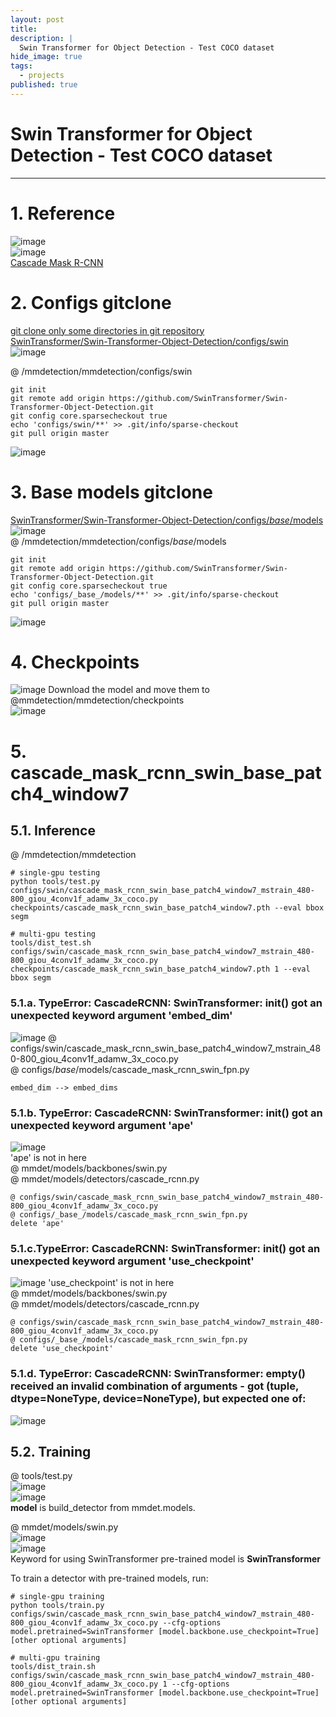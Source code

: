 ```yaml
---
layout: post
title: 
description: |
  Swin Transformer for Object Detection - Test COCO dataset
hide_image: true
tags:
  - projects
published: true
---
```


# Swin Transformer for Object Detection - Test COCO dataset
* * *


# 1. Reference
![image](https://user-images.githubusercontent.com/69246778/190968434-c13f7418-1785-4798-9c8a-4cb1f452244b.png)   
![image](https://user-images.githubusercontent.com/69246778/190968519-77c89add-13d1-43f1-b65f-58015b8e3161.png)   
[Cascade Mask R-CNN](https://github.com/SwinTransformer/Swin-Transformer-Object-Detection#mask-r-cnn)

# 2. Configs gitclone
[git clone only some directories in git repository](https://infiduk.github.io/2022/02/09/git.html)      
[SwinTransformer/Swin-Transformer-Object-Detection/configs/swin](https://github.com/SwinTransformer/Swin-Transformer-Object-Detection/tree/master/configs/swin)      
![image](https://user-images.githubusercontent.com/69246778/190962477-2dec06ad-3b27-4c84-b690-27ca1118b109.png)   

@ /mmdetection/mmdetection/configs/swin   
```
git init
git remote add origin https://github.com/SwinTransformer/Swin-Transformer-Object-Detection.git
git config core.sparsecheckout true
echo 'configs/swin/**' >> .git/info/sparse-checkout
git pull origin master
```   
![image](https://user-images.githubusercontent.com/69246778/190964172-e232732e-44d3-4593-8748-917697d38888.png)   
   
# 3. Base models gitclone
[SwinTransformer/Swin-Transformer-Object-Detection/configs/_base_/models](https://github.com/SwinTransformer/Swin-Transformer-Object-Detection/tree/master/configs/_base_/models)   
![image](https://user-images.githubusercontent.com/69246778/190964904-f711c036-c94b-4407-9a7e-78f6262e2cc0.png)   
@ /mmdetection/mmdetection/configs/_base_/models   
```
git init
git remote add origin https://github.com/SwinTransformer/Swin-Transformer-Object-Detection.git
git config core.sparsecheckout true
echo 'configs/_base_/models/**' >> .git/info/sparse-checkout
git pull origin master
```
![image](https://user-images.githubusercontent.com/69246778/190965274-935cdfe9-5afa-44a1-85ee-5247b4ce9848.png)

# 4. Checkpoints 
![image](https://user-images.githubusercontent.com/69246778/190969580-217e9dc5-e0a9-46c0-a4d0-cf95d7aaf153.png)
Download the model and move them to @mmdetection/mmdetection/checkpoints   
![image](https://user-images.githubusercontent.com/69246778/191157829-8b7181fd-0e6e-4bb9-817c-f57abf65377d.png)


# 5. cascade_mask_rcnn_swin_base_patch4_window7
## 5.1. Inference
@ /mmdetection/mmdetection   
```
# single-gpu testing
python tools/test.py configs/swin/cascade_mask_rcnn_swin_base_patch4_window7_mstrain_480-800_giou_4conv1f_adamw_3x_coco.py checkpoints/cascade_mask_rcnn_swin_base_patch4_window7.pth --eval bbox segm

# multi-gpu testing
tools/dist_test.sh configs/swin/cascade_mask_rcnn_swin_base_patch4_window7_mstrain_480-800_giou_4conv1f_adamw_3x_coco.py checkpoints/cascade_mask_rcnn_swin_base_patch4_window7.pth 1 --eval bbox segm
```
   
### 5.1.a. TypeError: CascadeRCNN: SwinTransformer: __init__() got an unexpected keyword argument 'embed_dim'
![image](https://user-images.githubusercontent.com/69246778/191161714-2cfe490e-3ec2-47ac-a847-3c9e044ec118.png)
@ configs/swin/cascade_mask_rcnn_swin_base_patch4_window7_mstrain_480-800_giou_4conv1f_adamw_3x_coco.py   
@ configs/_base_/models/cascade_mask_rcnn_swin_fpn.py   
```
embed_dim --> embed_dims
```

### 5.1.b. TypeError: CascadeRCNN: SwinTransformer: __init__() got an unexpected keyword argument 'ape'
![image](https://user-images.githubusercontent.com/69246778/191162135-05fc0b1b-f96a-44e3-998c-a5b8128f530d.png)   
'ape' is not in here   
@ mmdet/models/backbones/swin.py   
@ mmdet/models/detectors/cascade_rcnn.py   
   
```
@ configs/swin/cascade_mask_rcnn_swin_base_patch4_window7_mstrain_480-800_giou_4conv1f_adamw_3x_coco.py   
@ configs/_base_/models/cascade_mask_rcnn_swin_fpn.py   
delete 'ape'
```

### 5.1.c.TypeError: CascadeRCNN: SwinTransformer: __init__() got an unexpected keyword argument 'use_checkpoint'
![image](https://user-images.githubusercontent.com/69246778/191163054-1fc0a55d-6fd6-4433-b675-d8735c262b46.png)
'use_checkpoint' is not in here   
@ mmdet/models/backbones/swin.py   
@ mmdet/models/detectors/cascade_rcnn.py   
   
```
@ configs/swin/cascade_mask_rcnn_swin_base_patch4_window7_mstrain_480-800_giou_4conv1f_adamw_3x_coco.py   
@ configs/_base_/models/cascade_mask_rcnn_swin_fpn.py   
delete 'use_checkpoint'
```


### 5.1.d. TypeError: CascadeRCNN: SwinTransformer: empty() received an invalid combination of arguments - got (tuple, dtype=NoneType, device=NoneType), but expected one of:
![image](https://user-images.githubusercontent.com/69246778/191163510-a85ce7f2-0e6b-48a1-833a-7f68e3909399.png)







## 5.2. Training
@ tools/test.py   
![image](https://user-images.githubusercontent.com/69246778/191160822-9de9d600-02b1-4648-9af2-56f6ebb567ff.png)   
![image](https://user-images.githubusercontent.com/69246778/191160944-2efedc2d-0e8f-40dc-ad51-90eddac192bf.png)   
**model** is build_detector from mmdet.models.   
   
@ mmdet/models/swin.py   
![image](https://user-images.githubusercontent.com/69246778/191159983-5028ed8e-2269-405b-8490-bb0d060cb771.png)   
![image](https://user-images.githubusercontent.com/69246778/191160684-370c8ba6-5dcc-4deb-b7f0-8eda1c0fb2b2.png)   
Keyword for using SwinTransformer pre-trained model is **SwinTransformer**     
   
To train a detector with pre-trained models, run:   
```
# single-gpu training
python tools/train.py configs/swin/cascade_mask_rcnn_swin_base_patch4_window7_mstrain_480-800_giou_4conv1f_adamw_3x_coco.py --cfg-options model.pretrained=SwinTransformer [model.backbone.use_checkpoint=True] [other optional arguments]

# multi-gpu training
tools/dist_train.sh configs/swin/cascade_mask_rcnn_swin_base_patch4_window7_mstrain_480-800_giou_4conv1f_adamw_3x_coco.py 1 --cfg-options model.pretrained=SwinTransformer [model.backbone.use_checkpoint=True] [other optional arguments] 
```

